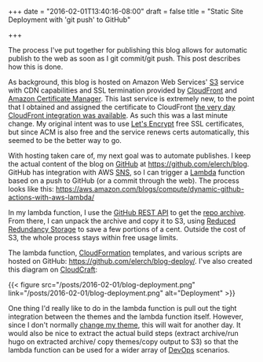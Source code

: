 +++
date = "2016-02-01T13:40:16-08:00"
draft = false
title = "Static Site Deployment with 'git push' to GitHub"

+++

The process I've put together for publishing this blog allows for automatic
publish to the web as soon as I git commit/git push. This post describes
how this is done.

As background, this blog is hosted on Amazon Web Services' [S3] service with
CDN capabilities and SSL termination provided by [CloudFront] and [Amazon
Certificate Manager]. This last service is extremely new, to the point that
I obtained and assigned the certificate to CloudFront [the very day CloudFront
integration was available](https://aws.amazon.com/blogs/aws/new-aws-certificate-manager-deploy-ssltls-based-apps-on-aws/).
As such this was a last minute change. My original intent was to use 
[Let's Encrypt] free SSL certificates, but since ACM is also free and the
service renews certs automatically, this seemed to be the better way to go.

With hosting taken care of, my next goal was to automate publishes. I keep
the actual content of the blog on [GitHub] at https://github.com/elerch/blog.
GitHub has integration with AWS [SNS], so I can trigger a [Lambda] function
based on a push to GitHub (or a commit through the web). The process looks
like this: https://aws.amazon.com/blogs/compute/dynamic-github-actions-with-aws-lambda/

In my lambda function, I use the [GitHub REST API] to get the [repo archive].
From there, I can unpack the archive and copy it to S3, using [Reduced
Redundancy Storage] to save a few portions of a cent. Outside the cost
of S3, the whole process stays within free usage limits.

The lambda function, [CloudFormation] templates, and various scripts are
hosted on GitHub: https://github.com/elerch/blog-deploy/. I've also
created this diagram on [CloudCraft]:
 
{{< figure src="/posts/2016-02-01/blog-deployment.png" link="/posts/2016-02-01/blog-deployment.png" alt="Deployment" >}}

One thing I'd really like to do in the lambda function is pull out the
tight integration between the themes and the lambda function itself.
However, since I don't normally [change my theme](https://github.com/elerch/gindoro),
this will wait for another day. It would also be nice to extract the
actual build steps (extract archive/run hugo on extracted archive/
copy themes/copy output to S3) so that the lambda function can be used
for a wider array of [DevOps] scenarios.

[New Blog]: https://emil.lerch.org/new-blog/
[S3]: http://aws.amazon.com/s3/
[CloudFront]: http://aws.amazon.com/cloudfront/
[Amazon Certificate Manager]: https://aws.amazon.com/certificate-manager/
[Let's Encrypt]: https://letsencrypt.org/
[GitHub]: https://github.com
[SNS]: https://aws.amazon.com/sns/
[Lambda]: https://aws.amazon.com/lambda/
[GitHub REST API]: https://developer.github.com/v3/
[repo archive]: https://developer.github.com/v3/repos/contents/#get-archive-link
[Reduced Redundancy Storage]: http://docs.aws.amazon.com/AmazonS3/latest/dev/UsingRRS.html
[CloudFormation]: https://aws.amazon.com/cloudformation/
[CloudCraft]: https://cloudcraft.co/
[DevOps]: https://en.wikipedia.org/wiki/DevOps
